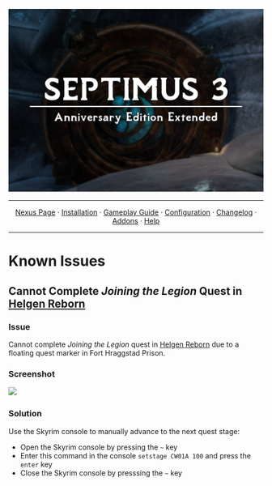 <a href="https://www.youtube.com/watch?v=70DZ5UV1Bdo"><img src="images/banner.webp" target="_blank"></a>

---

<p align="center">
  <a href="https://www.nexusmods.com/skyrimspecialedition/mods/58229">Nexus Page</a> ·
  <a href="README.md">Installation</a> ·
  <a href="GAMEPLAY.md">Gameplay Guide</a> ·
  <a href="CONFIGURATION.md">Configuration</a> ·
  <a href="CHANGELOG.md">Changelog</a> ·
  <a href="ADDONS.md">Addons</a> ·
  <a href="HELP.md">Help</a>
</p>

---

# Known Issues

## Cannot Complete _Joining the Legion_ Quest in [Helgen Reborn](https://www.nexusmods.com/skyrimspecialedition/mods/5673)

### Issue

Cannot complete _Joining the Legion_ quest in [Helgen Reborn](https://www.nexusmods.com/skyrimspecialedition/mods/5673) due to a floating quest marker in Fort Hraggstad Prison.

### Screenshot

<img src="https://raw.githubusercontent.com/Guitarninja2/septimus/main/images/issue-0001-screenshot-A.jpg"/>

### Solution

Use the Skyrim console to manually advance to the next quest stage:

- Open the Skyrim console by pressing the <code>~</code> key
- Enter this command in the console <code>setstage CW01A 100</code> and press the <code>enter</code> key
- Close the Skyrim console by presssing the <code>~</code> key
